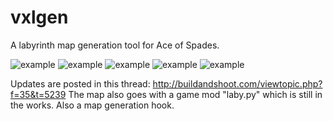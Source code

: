 vxlgen
======

A labyrinth map generation tool for Ace of Spades.

[logo]: https://github.com/adam-p/markdown-here/raw/master/src/common/images/icon48.png "Logo Title Text 2"

![example](http://i.imgur.com/JLYG5Gz.jpg "example")
![example](http://i.imgur.com/zicYgK7.jpg)
![example](http://i.imgur.com/ptbgMHE.png)
![example](http://i.imgur.com/GYp3tRS.jpg)
![example](http://i.imgur.com/cCQUbh0.jpg)

Updates are posted in this thread: http://buildandshoot.com/viewtopic.php?f=35&t=5239
The map also goes with a game mod "laby.py" which is still in the works.
Also a map generation hook.